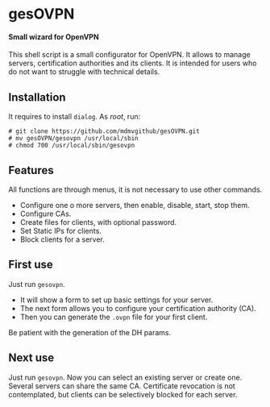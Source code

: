 # gesOVPN

#### Small wizard for OpenVPN
This shell script is a small configurator for OpenVPN.
It allows to manage servers, certification authorities and its clients.
It is intended for users who do not want to struggle with technical details.

## Installation
It requires to install `dialog`.
As _root_, run:
```
# git clone https://github.com/mdmvgithub/gesOVPN.git
# mv gesOVPN/gesovpn /usr/local/sbin
# chmod 700 /usr/local/sbin/gesovpn
```
## Features
All functions are through menus, it is not necessary to use other commands.
- Configure one o more servers, then enable, disable, start, stop them.
- Configure CAs.
- Create files for clients, with optional password.
- Set Static IPs for clients.
- Block clients for a server.

## First use
Just run `gesovpn`.
- It will show a form to set up basic settings for your server. 
- The next form allows you to configure your certification authority (CA).
- Then you can generate the `.ovpn` file for your first client.

Be patient with the generation of the DH params.

## Next use
Just run `gesovpn`. Now you can select an existing server or create one.
Several servers can share the same CA.
Certificate revocation is not contemplated, but clients can be selectively blocked for each server.
